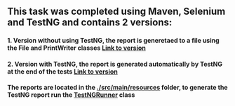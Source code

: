 ## This task was completed using Maven, Selenium and TestNG and contains 2 versions:
#### 1. Version without using TestNG, the report is generetaed to a file using the File and PrintWriter classes [Link to version](https://github.com/AlexandruRia/Selenium-Gmail-Scenario/blob/main/src/main/java/task/GmailScenario.java)
#### 2. Version with TestNG, the report is generated automatically by TestNG at the end of the tests [Link to version](https://github.com/AlexandruRia/Selenium-Gmail-Scenario/blob/main/src/test/java/task/GmailScenarioTest.java)
#### The reports are located in the [./src/main/resources](https://github.com/AlexandruRia/Selenium-Gmail-Scenario/tree/main/src/main/resources) folder, to generate the TestNG report run the [TestNGRunner](https://github.com/AlexandruRia/Selenium-Gmail-Scenario/blob/main/src/test/java/task/TestNGRunner.java) class
